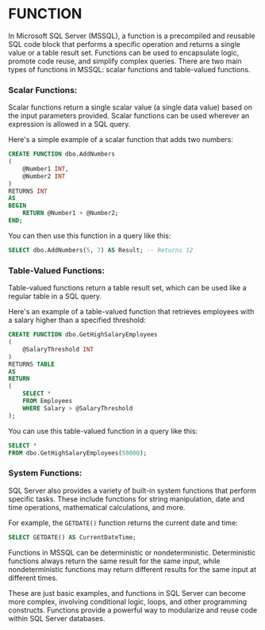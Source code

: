 # FUNCTION

In Microsoft SQL Server (MSSQL), a function is a precompiled and reusable SQL code block that performs a specific operation and returns a single value or a table result set. Functions can be used to encapsulate logic, promote code reuse, and simplify complex queries. There are two main types of functions in MSSQL: scalar functions and table-valued functions.

### Scalar Functions:

Scalar functions return a single scalar value (a single data value) based on the input parameters provided. Scalar functions can be used wherever an expression is allowed in a SQL query.

Here's a simple example of a scalar function that adds two numbers:

```sql
CREATE FUNCTION dbo.AddNumbers
(
    @Number1 INT,
    @Number2 INT
)
RETURNS INT
AS
BEGIN
    RETURN @Number1 + @Number2;
END;
```

You can then use this function in a query like this:

```sql
SELECT dbo.AddNumbers(5, 7) AS Result; -- Returns 12
```

### Table-Valued Functions:

Table-valued functions return a table result set, which can be used like a regular table in a SQL query.

Here's an example of a table-valued function that retrieves employees with a salary higher than a specified threshold:

```sql
CREATE FUNCTION dbo.GetHighSalaryEmployees
(
    @SalaryThreshold INT
)
RETURNS TABLE
AS
RETURN
(
    SELECT *
    FROM Employees
    WHERE Salary > @SalaryThreshold
);
```

You can use this table-valued function in a query like this:

```sql
SELECT *
FROM dbo.GetHighSalaryEmployees(50000);
```

### System Functions:

SQL Server also provides a variety of built-in system functions that perform specific tasks. These include functions for string manipulation, date and time operations, mathematical calculations, and more.

For example, the `GETDATE()` function returns the current date and time:

```sql
SELECT GETDATE() AS CurrentDateTime;
```

Functions in MSSQL can be deterministic or nondeterministic. Deterministic functions always return the same result for the same input, while nondeterministic functions may return different results for the same input at different times.

These are just basic examples, and functions in SQL Server can become more complex, involving conditional logic, loops, and other programming constructs. Functions provide a powerful way to modularize and reuse code within SQL Server databases.
